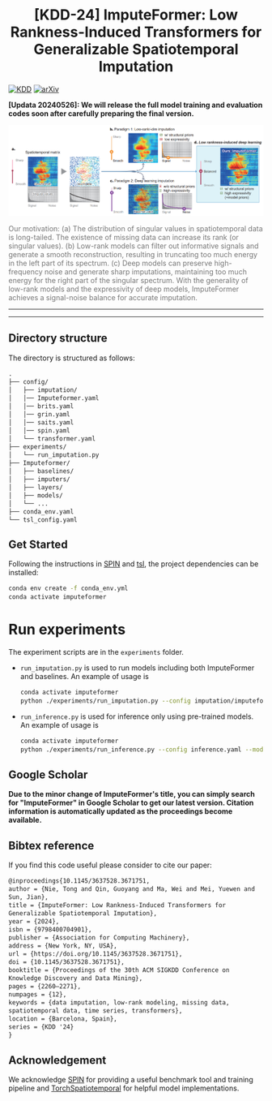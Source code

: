 # <div align="center">[KDD-24] ImputeFormer: Low Rankness-Induced Transformers for Generalizable Spatiotemporal Imputation </div>

[![KDD](https://img.shields.io/badge/KDD-2024-blue.svg?style=flat-square)](#)
[![arXiv](https://img.shields.io/static/v1?label=arXiv&message=ImputeFormer&color=red&logo=arxiv)](https://arxiv.org/abs/2312.01728)

**[Updata 20240526]: We will release the full model training and evaluation codes soon after carefully preparing the final version.**

<div align=center>
	<img src="./Imputeformer_introduction.png" alt="Example of the sparse spatiotemporal attention layer."/>
	<p align=left style="color: #777">Our motivation: (a) The distribution of singular values in spatiotemporal data is long-tailed. The existence of missing data can increase its rank (or singular values). (b) Low-rank models can filter out informative signals and generate a smooth reconstruction, resulting in truncating too much energy in the left part of its spectrum. (c) Deep models can preserve high-frequency noise and generate sharp imputations, maintaining too much energy for the right part of the singular spectrum. With the generality of low-rank models and the expressivity of deep models, ImputeFormer achieves a signal-noise balance for accurate imputation.</p>
</div>

---

---

## Directory structure

The directory is structured as follows:

```
.
├── config/
│   ├── imputation/
│   │── Imputeformer.yaml
│   │── brits.yaml
│   │── grin.yaml
│   │── saits.yaml
│   │── spin.yaml
│   └── transformer.yaml
├── experiments/
│   └── run_imputation.py
├── Imputeformer/
│   ├── baselines/
│   ├── imputers/
│   ├── layers/
│   ├── models/
│   └── ...
├── conda_env.yaml
└── tsl_config.yaml

```

## Get Started
Following the instructions in [SPIN](https://github.com/Graph-Machine-Learning-Group/spin) and [tsl](https://github.com/TorchSpatiotemporal), the project dependencies can be installed:

```bash
conda env create -f conda_env.yml
conda activate imputeformer
```


# Run experiments

The experiment scripts are in the `experiments` folder.

* `run_imputation.py` is used to run models including both ImputeFormer and baselines. An example of usage is

	```bash
	conda activate imputeformer
	python ./experiments/run_imputation.py --config imputation/imputeformer_la.yaml --model-name imputeformer --dataset-name la_block
	```

* `run_inference.py` is used for inference only using pre-trained models. An example of usage is

	```bash
	conda activate imputeformer
	python ./experiments/run_inference.py --config inference.yaml --model-name imputeformer --dataset-name la_point --exp-name {exp_name}
	```


## Google Scholar
**Due to the minor change of ImputeFormer's title, you can simply search for "ImputeFormer" in Google Scholar to get our latest version. Citation information is automatically updated as the proceedings become available.**

## Bibtex reference

If you find this code useful please consider to cite our paper:

```
@inproceedings{10.1145/3637528.3671751,
author = {Nie, Tong and Qin, Guoyang and Ma, Wei and Mei, Yuewen and Sun, Jian},
title = {ImputeFormer: Low Rankness-Induced Transformers for Generalizable Spatiotemporal Imputation},
year = {2024},
isbn = {9798400704901},
publisher = {Association for Computing Machinery},
address = {New York, NY, USA},
url = {https://doi.org/10.1145/3637528.3671751},
doi = {10.1145/3637528.3671751},
booktitle = {Proceedings of the 30th ACM SIGKDD Conference on Knowledge Discovery and Data Mining},
pages = {2260–2271},
numpages = {12},
keywords = {data imputation, low-rank modeling, missing data, spatiotemporal data, time series, transformers},
location = {Barcelona, Spain},
series = {KDD '24}
}
```

## Acknowledgement

We acknowledge [SPIN](https://github.com/Graph-Machine-Learning-Group/spin) for providing a useful benchmark tool and training pipeline and [TorchSpatiotemporal](https://github.com/TorchSpatiotemporal) for helpful model implementations.
